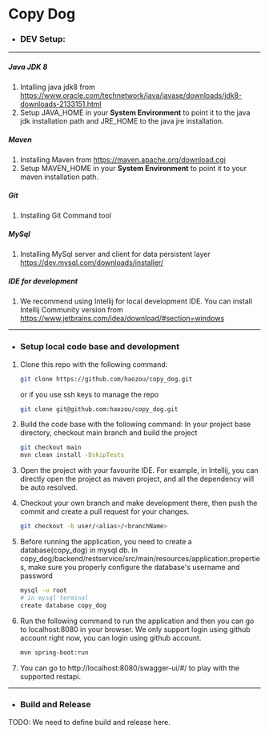 # Copy Dog

- ### DEV Setup:

----------------

##### Java JDK 8

1. Intalling java jdk8 from <https://www.oracle.com/technetwork/java/javase/downloads/jdk8-downloads-2133151.html> 
2. Setup JAVA_HOME in your **System Environment** to point it to the java jdk installation path and JRE_HOME to the java jre installation.

##### Maven

1. Installing Maven from <https://maven.apache.org/download.cgi>
2. Setup MAVEN_HOME in your **System Environment** to point it to your maven installation path.

##### Git
1. Installing Git Command tool

##### MySql
1. Installing MySql server and client for data persistent layer <https://dev.mysql.com/downloads/installer/>

##### IDE for development

1. We recommend using Intellij for local development IDE. You can install Intellij Community version from <https://www.jetbrains.com/idea/download/#section=windows>


----------------


- ### Setup local code base and development

1. Clone this repo with the following command:

   ```bash
   git clone https://github.com/haozou/copy_dog.git
   ```

   or if you use ssh keys to manage the repo

   ```bash
   git clone git@github.com:haozou/copy_dog.git
   ```

2. Build the code base with the following command:
   In your project base directory, checkout main branch and build the project

   ```bash
   git checkout main
   mvn clean install -DskipTests
   ```

3. Open the project with your favourite IDE. For example, in Intellij, you can directly open the project as maven project, and all the dependency will be auto resolved.

4. Checkout your own branch and make development there, then push the commit and create a pull request for your changes.

   ```bash
   git checkout -b user/<alias>/<branchName>
   ```

5. Before running the application, you need to create a database(copy_dog) in mysql db. In copy_dog/backend/restservice/src/main/resources/application.properties, make sure you properly configure the database's username and password
   ```bash
   mysql -u root 
   # in mysql terminal
   create database copy_dog
   ```
6. Run the following command to run the application and then you can go to localhost:8080 in your browser. We only support login using github account right now, you can login using github account.
   ```bash
   mvn spring-boot:run
   ```
7. You can go to http://localhost:8080/swagger-ui/#/ to play with the supported restapi.

---------------------------

- ### Build and Release
TODO: We need to define build and release here.